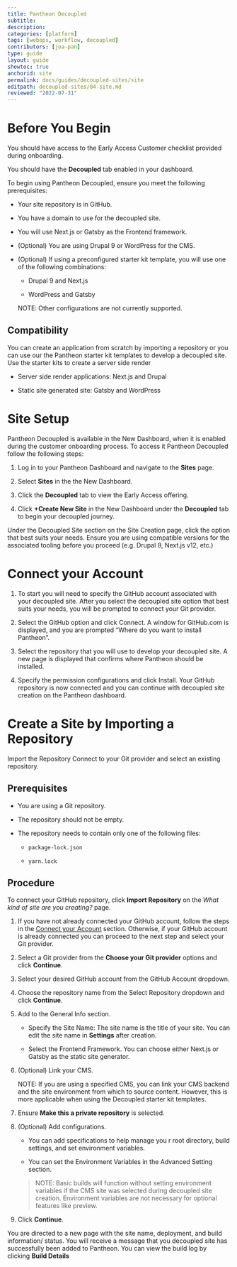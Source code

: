```yaml
---
title: Pantheon Decoupled
subtitle: 
description: 
categories: [platform]
tags: [webops, workflow, decoupled]
contributors: [joa-pan]
type: guide
layout: guide
showtoc: true
anchorid: site
permalink: docs/guides/decoupled-sites/site
editpath: decoupled-sites/04-site.md
reviewed: "2022-07-31"
---
```


# Before You Begin

You should have access to the Early Access Customer checklist provided during onboarding. 

You should have the **Decoupled** tab enabled in your dashboard. 

To begin using Pantheon Decoupled, ensure you meet the following prerequisites:

* Your site repository is in GitHub.

* You have a domain to use for the decoupled site.

* You will use Next.js or Gatsby as the Frontend framework.

* (Optional) You are using Drupal 9 or WordPress for the CMS.

* (Optional) If using a preconfigured starter kit template, you will use one of the following combinations:

    * Drupal 9 and Next.js

    * WordPress and Gatsby

    NOTE: Other configurations are not currently supported. 


## Compatibility

You can create an application from scratch by importing a repository or you can use our the Pantheon starter kit templates to develop a decoupled site. 
Use the starter kits to create a server side render

* Server side render applications: Next.js and Drupal

* Static site generated site: Gatsby and WordPress




# Site Setup

Pantheon Decoupled is available in the New Dashboard, when it is enabled during the customer onboarding process. To access it Pantheon Decoupled follow the following steps:

1. Log in to your Pantheon Dashboard and navigate to the **Sites** page.

1. Select **Sites** in the the New Dashboard. 

1. Click the **Decoupled** tab to view the Early Access offering. 

1. Click **+Create New Site** in the New Dashboard under the **Decoupled** tab to begin your decoupled journey. 

Under the Decoupled Site section on the Site Creation page, click the option that best suits your needs. Ensure you are using compatible versions for the associated tooling before you proceed (e.g. Drupal 9, Next.js v12, etc.) 
 

# Connect your Account

1. To start you will need to specify the GitHub account associated with your decoupled site. After you select the decoupled site option that best suits your needs, you will be prompted to connect your Git provider. 

1. Select the GitHub option and click Connect. A window for GitHub.com is displayed, and you are prompted “Where do you want to install Pantheon”. 

1. Select the repository that you will use to develop your decoupled site. A new page is displayed that confirms where Pantheon should be installed. 

1. Specify the permission configurations and click Install. Your GitHub repository is now connected and you can continue with decoupled site creation on the Pantheon dashboard. 



# Create a Site by Importing a Repository

Import the Repository
Connect to your Git provider and select an existing repository.


## Prerequisites

* You are using a Git repository.

* The repository should not be empty.

* The repository needs to contain only one of the following files:

    * `package-lock.json`

    * `yarn.lock`


## Procedure

To connect your GitHub repository, click **Import Repository** on the _What kind of site are you creating?_ page.

1. If you have not already connected your GitHub account, follow the steps in the [Connect your Account]() section. Otherwise, if your GitHub account is already connected you can proceed to the next step and select your Git provider.

1. Select a Git provider from the **Choose your Git provider** options and click **Continue**.

1. Select your desired GitHub account from the GitHub Account dropdown.

1. Choose the repository name from the Select Repository dropdown and click **Continue**.

1. Add to the General Info section.

    * Specify the Site Name: The site name is the title of your site. You can edit the site name in **Settings** after creation. 

    * Select the Frontend Framework. You can choose either Next.js or Gatsby as the static site generator.

1. (Optional) Link your CMS.

    NOTE: If you are using a specified CMS, you can link your CMS backend and the site environment from which to source content. However, this is more applicable when using the Decoupled starter kit templates.

1. Ensure **Make this a private repository** is selected.

1. (Optional) Add configurations.

    * You can add specifications to help manage you r root directory, build settings, and set environment variables. 

    * You can set the Environment Variables in the Advanced Setting section. 

    > NOTE: Basic builds will function without setting environment variables if the CMS site was selected during decoupled site creation. Environment variables are not necessary for optional features like preview.

1. Click **Continue**.

You are directed to a new page with the site name, deployment, and build information/ status. You will receive a message that you decoupled site has successfully been added to Pantheon. You can view the build log by clicking **Build Details**